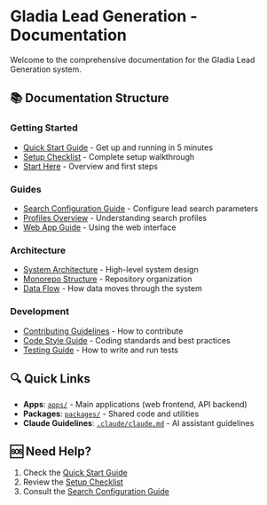 # Gladia Lead Generation - Documentation

Welcome to the comprehensive documentation for the Gladia Lead Generation system.

## 📚 Documentation Structure

### Getting Started
- [Quick Start Guide](./guides/QUICKSTART.md) - Get up and running in 5 minutes
- [Setup Checklist](./guides/SETUP_CHECKLIST.md) - Complete setup walkthrough
- [Start Here](./guides/START_HERE.md) - Overview and first steps

### Guides
- [Search Configuration Guide](./guides/SEARCH_CONFIG_GUIDE.md) - Configure lead search parameters
- [Profiles Overview](./guides/PROFILES_OVERVIEW.md) - Understanding search profiles
- [Web App Guide](./guides/WEB_APP_README.md) - Using the web interface

### Architecture
- [System Architecture](./architecture/SYSTEM_ARCHITECTURE.md) - High-level system design
- [Monorepo Structure](./architecture/MONOREPO_STRUCTURE.md) - Repository organization
- [Data Flow](./architecture/DATA_FLOW.md) - How data moves through the system

### Development
- [Contributing Guidelines](./CONTRIBUTING.md) - How to contribute
- [Code Style Guide](./CODE_STYLE.md) - Coding standards and best practices
- [Testing Guide](./TESTING.md) - How to write and run tests

## 🔍 Quick Links

- **Apps**: [`apps/`](../apps/) - Main applications (web frontend, API backend)
- **Packages**: [`packages/`](../packages/) - Shared code and utilities
- **Claude Guidelines**: [`.claude/claude.md`](../.claude/claude.md) - AI assistant guidelines

## 🆘 Need Help?

1. Check the [Quick Start Guide](./guides/QUICKSTART.md)
2. Review the [Setup Checklist](./guides/SETUP_CHECKLIST.md)
3. Consult the [Search Configuration Guide](./guides/SEARCH_CONFIG_GUIDE.md)
